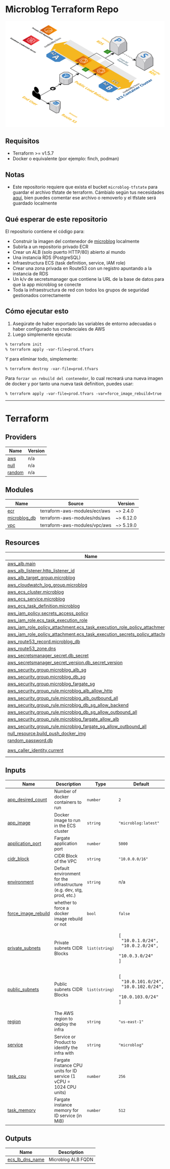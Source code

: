 # Microblog Terraform Repo

![](../docs/img/diagrama-de-infraestructura.png)

## Requisitos

- Terraform >= v1.5.7
- Docker o equivalente (por ejemplo: finch, podman)

## Notas

- Este repositorio requiere que exista el bucket `microblog-tfstate` para guardar el archivo tfstate de terraform. Cámbialo según tus necesidades [aquí](./tfstate.tf#L5), bien puedes comentar ese archivo o removerlo y el tfstate será guardado localmente

## Qué esperar de este repositorio

El repositorio contiene el código para:
- Construir la imagen del contenedor de [microblog](../microblog/) localmente
- Subirla a un repositorio privado ECR
- Crear un ALB (solo puerto HTTP/80) abierto al mundo
- Una instancia RDS (PostgreSQL)
- Infraestructura ECS (task definition, service, IAM role)
- Crear una zona privada en Route53 con un registro apuntando a la instancia de RDS
- Un k/v de secretsmanager que contiene la URL de la base de datos para que la app microblog se conecte
- Toda la infraestructura de red con todos los grupos de seguridad gestionados correctamente

## Cómo ejecutar esto

1. Asegúrate de haber exportado las variables de entorno adecuadas o haber configurado tus credenciales de AWS
1. Luego simplemente ejecuta:

```
% terraform init
% terraform apply -var-file=prod.tfvars
```

Y para eliminar todo, simplemente:

```
% terraform destroy -var-file=prod.tfvars
```

Para `forzar un rebuild del contenedor`, lo cual recreará una nueva imagen de docker y por tanto una nueva task definition, puedes usar:

```
% terraform apply -var-file=prod.tfvars -var=force_image_rebuild=true
```

---

# Terraform

## Providers

| Name | Version |
|------|---------|
| <a name="provider_aws"></a> [aws](#provider\_aws) | n/a |
| <a name="provider_null"></a> [null](#provider\_null) | n/a |
| <a name="provider_random"></a> [random](#provider\_random) | n/a |

## Modules

| Name | Source | Version |
|------|--------|---------|
| <a name="module_ecr"></a> [ecr](#module\_ecr) | terraform-aws-modules/ecr/aws | ~> 2.4.0 |
| <a name="module_microblog_db"></a> [microblog\_db](#module\_microblog\_db) | terraform-aws-modules/rds/aws | ~> 6.12.0 |
| <a name="module_vpc"></a> [vpc](#module\_vpc) | terraform-aws-modules/vpc/aws | ~> 5.19.0 |

## Resources

| Name | Type |
|------|------|
| [aws_alb.main](https://registry.terraform.io/providers/hashicorp/aws/latest/docs/resources/alb) | resource |
| [aws_alb_listener.http_listener_id](https://registry.terraform.io/providers/hashicorp/aws/latest/docs/resources/alb_listener) | resource |
| [aws_alb_target_group.microblog](https://registry.terraform.io/providers/hashicorp/aws/latest/docs/resources/alb_target_group) | resource |
| [aws_cloudwatch_log_group.microblog](https://registry.terraform.io/providers/hashicorp/aws/latest/docs/resources/cloudwatch_log_group) | resource |
| [aws_ecs_cluster.microblog](https://registry.terraform.io/providers/hashicorp/aws/latest/docs/resources/ecs_cluster) | resource |
| [aws_ecs_service.microblog](https://registry.terraform.io/providers/hashicorp/aws/latest/docs/resources/ecs_service) | resource |
| [aws_ecs_task_definition.microblog](https://registry.terraform.io/providers/hashicorp/aws/latest/docs/resources/ecs_task_definition) | resource |
| [aws_iam_policy.secrets_access_policy](https://registry.terraform.io/providers/hashicorp/aws/latest/docs/resources/iam_policy) | resource |
| [aws_iam_role.ecs_task_execution_role](https://registry.terraform.io/providers/hashicorp/aws/latest/docs/resources/iam_role) | resource |
| [aws_iam_role_policy_attachment.ecs_task_execution_role_policy_attachment](https://registry.terraform.io/providers/hashicorp/aws/latest/docs/resources/iam_role_policy_attachment) | resource |
| [aws_iam_role_policy_attachment.ecs_task_execution_secrets_policy_attachment](https://registry.terraform.io/providers/hashicorp/aws/latest/docs/resources/iam_role_policy_attachment) | resource |
| [aws_route53_record.microblog_db](https://registry.terraform.io/providers/hashicorp/aws/latest/docs/resources/route53_record) | resource |
| [aws_route53_zone.dns](https://registry.terraform.io/providers/hashicorp/aws/latest/docs/resources/route53_zone) | resource |
| [aws_secretsmanager_secret.db_secret](https://registry.terraform.io/providers/hashicorp/aws/latest/docs/resources/secretsmanager_secret) | resource |
| [aws_secretsmanager_secret_version.db_secret_version](https://registry.terraform.io/providers/hashicorp/aws/latest/docs/resources/secretsmanager_secret_version) | resource |
| [aws_security_group.microblog_alb_sg](https://registry.terraform.io/providers/hashicorp/aws/latest/docs/resources/security_group) | resource |
| [aws_security_group.microblog_db_sg](https://registry.terraform.io/providers/hashicorp/aws/latest/docs/resources/security_group) | resource |
| [aws_security_group.microblog_fargate_sg](https://registry.terraform.io/providers/hashicorp/aws/latest/docs/resources/security_group) | resource |
| [aws_security_group_rule.microblog_alb_allow_http](https://registry.terraform.io/providers/hashicorp/aws/latest/docs/resources/security_group_rule) | resource |
| [aws_security_group_rule.microblog_alb_outbound_all](https://registry.terraform.io/providers/hashicorp/aws/latest/docs/resources/security_group_rule) | resource |
| [aws_security_group_rule.microblog_db_sg_allow_backend](https://registry.terraform.io/providers/hashicorp/aws/latest/docs/resources/security_group_rule) | resource |
| [aws_security_group_rule.microblog_db_sg_allow_outbound_all](https://registry.terraform.io/providers/hashicorp/aws/latest/docs/resources/security_group_rule) | resource |
| [aws_security_group_rule.microblog_fargate_allow_alb](https://registry.terraform.io/providers/hashicorp/aws/latest/docs/resources/security_group_rule) | resource |
| [aws_security_group_rule.microblog_fargate_sg_allow_outbound_all](https://registry.terraform.io/providers/hashicorp/aws/latest/docs/resources/security_group_rule) | resource |
| [null_resource.build_push_docker_img](https://registry.terraform.io/providers/hashicorp/null/latest/docs/resources/resource) | resource |
| [random_password.db](https://registry.terraform.io/providers/hashicorp/random/latest/docs/resources/password) | resource |
| [aws_caller_identity.current](https://registry.terraform.io/providers/hashicorp/aws/latest/docs/data-sources/caller_identity) | data source |

## Inputs

| Name | Description | Type | Default | Required |
|------|-------------|------|---------|:--------:|
| <a name="input_app_desired_count"></a> [app\_desired\_count](#input\_app\_desired\_count) | Number of docker containers to run | `number` | `2` | no |
| <a name="input_app_image"></a> [app\_image](#input\_app\_image) | Docker image to run in the ECS cluster | `string` | `"microblog:latest"` | no |
| <a name="input_application_port"></a> [application\_port](#input\_application\_port) | Fargate application port | `number` | `5000` | no |
| <a name="input_cidr_block"></a> [cidr\_block](#input\_cidr\_block) | CIDR Block of the VPC | `string` | `"10.0.0.0/16"` | no |
| <a name="input_environment"></a> [environment](#input\_environment) | Default environment for the infrastructure (e.g. dev, stg, prod, etc.) | `string` | n/a | yes |
| <a name="input_force_image_rebuild"></a> [force\_image\_rebuild](#input\_force\_image\_rebuild) | whether to force a docker image rebuild or not | `bool` | `false` | no |
| <a name="input_private_subnets"></a> [private\_subnets](#input\_private\_subnets) | Private subnets CIDR Blocks | `list(string)` | <pre>[<br/>  "10.0.1.0/24",<br/>  "10.0.2.0/24",<br/>  "10.0.3.0/24"<br/>]</pre> | no |
| <a name="input_public_subnets"></a> [public\_subnets](#input\_public\_subnets) | Public subnets CIDR Blocks | `list(string)` | <pre>[<br/>  "10.0.101.0/24",<br/>  "10.0.102.0/24",<br/>  "10.0.103.0/24"<br/>]</pre> | no |
| <a name="input_region"></a> [region](#input\_region) | The AWS region to deploy the infra | `string` | `"us-east-1"` | no |
| <a name="input_service"></a> [service](#input\_service) | Service or Product to identify the infra with | `string` | `"microblog"` | no |
| <a name="input_task_cpu"></a> [task\_cpu](#input\_task\_cpu) | Fargate instance CPU units for ID service (1 vCPU = 1024 CPU units) | `number` | `256` | no |
| <a name="input_task_memory"></a> [task\_memory](#input\_task\_memory) | Fargate instance memory for ID service (in MiB) | `number` | `512` | no |

## Outputs

| Name | Description |
|------|-------------|
| <a name="output_ecs_lb_dns_name"></a> [ecs\_lb\_dns\_name](#output\_ecs\_lb\_dns\_name) | Microblog ALB FQDN |
